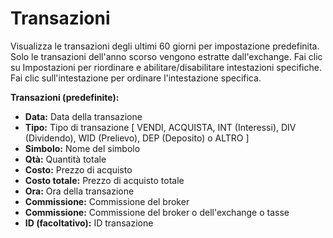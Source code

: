 # **Transazioni**

Visualizza le transazioni degli ultimi 60 giorni per impostazione predefinita. Solo le transazioni dell'anno scorso vengono estratte dall'exchange.
Fai clic su Impostazioni per riordinare e abilitare/disabilitare intestazioni specifiche.
Fai clic sull'intestazione per ordinare l'intestazione specifica.

**Transazioni (predefinite):**
- **Data:** Data della transazione
- **Tipo:** Tipo di transazione [ VENDI, ACQUISTA, INT (Interessi), DIV (Dividendo), WID (Prelievo), DEP (Deposito) o ALTRO ]
- **Simbolo:** Nome del simbolo
- **Qtà:** Quantità totale
- **Costo:** Prezzo di acquisto
- **Costo totale:** Prezzo di acquisto totale
- **Ora:** Ora della transazione
- **Commissione:** Commissione del broker
- **Commissione:** Commissione del broker o dell'exchange o tasse
- **ID (facoltativo):** ID transazione

